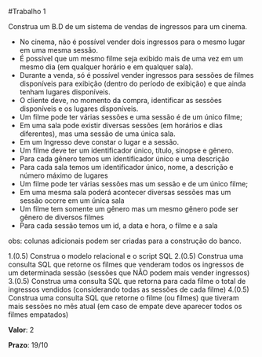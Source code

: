 #Trabalho 1

Construa um B.D de um sistema de vendas de ingressos para um cinema.

* No cinema, não é possível vender dois ingressos para o mesmo lugar em uma mesma sessão.
* É possível que um mesmo filme seja exibido mais de uma vez em um mesmo dia (em qualquer horário e em qualquer sala).
* Durante a venda, só é possível vender ingressos para sessões de filmes disponíveis para exibição (dentro do período de exibição) e que ainda tenham lugares disponíveis.
* O cliente deve, no momento da compra, identificar as sessões disponíveis e os lugares disponíveis.
* Um filme pode ter várias sessões e uma sessão é de um único filme;
* Em uma sala pode existir diversas sessões (em horários e dias diferentes), mas uma sessão de uma única sala.
* Em um Ingresso deve constar o lugar e a sessão.
* Um filme deve ter um identificador único, título, sinopse e gênero.
* Para cada gênero temos um identificador único e uma descrição
* Para cada sala temos um identificador único, nome, a descrição e número máximo de lugares
* Um filme pode ter várias sessões mas um sessão e de um único filme;
* Em uma mesma sala poderá acontecer diversas sessões mas um sessão ocorre em um única sala
* Um filme tem somente um gênero mas um mesmo gênero pode ser gênero de diversos filmes
* Para cada sessão temos um id, a data e hora, o filme e a sala

obs: colunas adicionais podem ser criadas para a construção do banco.

1.(0.5) Construa o modelo relacional e o script SQL
2.(0.5) Construa uma consulta SQL que retorne os filmes que venderam todos os ingressos de um determinada sessão (sessões que NÃO podem mais vender ingressos)
3.(0.5) Construa uma consulta SQL que retorna para cada filme o total de ingressos vendidos (considerando todas as sessões de cada filme)
4.(0.5) Construa uma consulta SQL que retorne o filme (ou filmes) que tiveram mais sessões no mês atual (em caso de empate deve aparecer todos os filmes empatados)

**Valor**: 2

**Prazo**: 19/10
